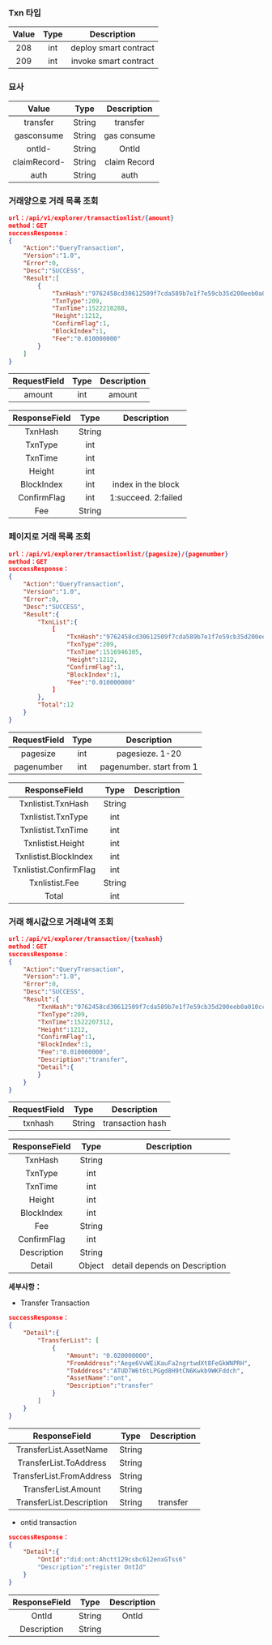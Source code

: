 

### Txn 타입

| Value     |     Type |   Description   | 
| :--------------: | :--------:| :------: |
|    208|   int|  deploy smart contract |
|    209|   int|  invoke smart contract|

### 묘사

| Value     |     Type |   Description   | 
| :--------------: | :--------:| :------: |
|    transfer|   String|  transfer  |
|    gasconsume|   String|  gas consume  |
|    ontId- |   String|  OntId |
|    claimRecord- |   String|  claim Record  |
|    auth |   String|  auth  |




### 거래양으로 거래 목록 조회

```json
url：/api/v1/explorer/transactionlist/{amount}
method：GET
successResponse：
{
	"Action":"QueryTransaction",
	"Version":"1.0",
	"Error":0,
	"Desc":"SUCCESS",
	"Result":[
		{
			"TxnHash":"9762458cd30612509f7cda589b7e1f7e59cb35d200eeb0a010ccc7b347057eb5",
            "TxnType":209,
            "TxnTime":1522210288,
            "Height":1212,
            "ConfirmFlag":1,
			"BlockIndex":1,
			"Fee":"0.010000000"
	    }
	]
}
```

| RequestField     |     Type |   Description   | 
| :--------------: | :--------:| :------: |
|    amount|   int|  amount  |

| ResponseField     |     Type |   Description   | 
| :--------------: | :--------:| :------: |
|    TxnHash|   String|    |
|    TxnType|   int|  |
|    TxnTime|   int|    |
|    Height|   int|    |
|    BlockIndex|   int|  index in the block  |
|    ConfirmFlag|   int |   1:succeed. 2:failed|
|    Fee|   String |   |



### 페이지로 거래 목록 조회


```json
url：/api/v1/explorer/transactionlist/{pagesize}/{pagenumber}
method：GET
successResponse：
{
	"Action":"QueryTransaction",
	"Version":"1.0",
	"Error":0,
	"Desc":"SUCCESS",
	"Result":{
		"TxnList":{
			[
				"TxnHash":"9762458cd30612509f7cda589b7e1f7e59cb35d200eeb0a010ccc7b347057eb5",
	            "TxnType":209,
	            "TxnTime":1516946305,
	            "Height":1212,
	            "ConfirmFlag":1,
				"BlockIndex":1,
				"Fee":"0.010000000"
			]
		},
		"Total":12
	}
}
```

| RequestField     |     Type |   Description   | 
| :--------------: | :--------:| :------: |
|    pagesize|   int|  pagesieze. 1-20  |
|    pagenumber|   int| pagenumber. start from 1 |



| ResponseField     |     Type |   Description   | 
| :--------------: | :--------:| :------: |
|    Txnlistist.TxnHash|   String|    |
|    Txnlistist.TxnType|   int|  |
|    Txnlistist.TxnTime|   int|    |
|    Txnlistist.Height|   int|    |
|    Txnlistist.BlockIndex|   int|    |
|    Txnlistist.ConfirmFlag|   int|   |
|    Txnlistist.Fee|   String |   |
|    Total|   int|   |



### 거래 해시값으로 거래내역 조회


```json
url：/api/v1/explorer/transaction/{txnhash}
method：GET
successResponse：
{
	"Action":"QueryTransaction",
	"Version":"1.0",
	"Error":0,
	"Desc":"SUCCESS",
	"Result":{
		"TxnHash":"9762458cd30612509f7cda589b7e1f7e59cb35d200eeb0a010ccc7b347057eb5",
		"TxnType":209,
		"TxnTime":1522207312,
		"Height":1212,
		"ConfirmFlag":1,
		"BlockIndex":1,
		"Fee":"0.010000000",
		"Description":"transfer",
		"Detail":{
		}
	}
}
```

| RequestField     |     Type |   Description   | 
| :--------------: | :--------:| :------: |
|    txnhash|   String|  transaction hash  |



| ResponseField     |     Type |   Description   | 
| :--------------: | :--------:| :------: |
|    TxnHash|   String|    |
|    TxnType|   int|  |
|    TxnTime|   int|    |
|    Height|   int|    |
|    BlockIndex|   int|    |
|    Fee|   String |   |
|    ConfirmFlag|   int|   |
|    Description|   String|   |
|    Detail|   Object|  detail depends on Description |



**세부사항：**


- Transfer Transaction

```json
successResponse：
{
	"Detail":{
		"TransferList": [
			{
				"Amount": "0.020000000",
				"FromAddress":"Aege6VvWEiKauFa2ngrtwdXt8FeGkWNPRH",
				"ToAddress":"ATUD7W6t6tLPGgd8H9tCN6Kwkb9WKFddch",
				"AssetName":"ont",
				"Description":"transfer"
			}
		]
	}
}
```


| ResponseField     |     Type |   Description   | 
| :--------------: | :--------:| :------: |
|    TransferList.AssetName|   String|  |
|    TransferList.ToAddress|   String|  |
|    TransferList.FromAddress|   String|  |
|    TransferList.Amount|   String|  |
|    TransferList.Description|   String|  transfer|


- ontid transaction

```json
successResponse：
{
	"Detail":{
		"OntId":"did:ont:Ahctt129csbc612enxGTss6"
		"Description":"register OntId"
	}
}
```


| ResponseField     |     Type |   Description   | 
| :--------------: | :--------:| :------: |
|    OntId|   String|  OntId|
|    Description|   String| |


